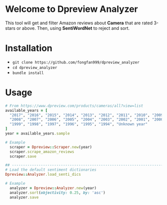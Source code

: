 # Welcome to Dpreview Analyzer
This tool will get and filter Amazon reviews about **Camera** that are rated 3-stars or above. Then, using **SentiWordNet** to reject and sort.

# Installation
- `git clone https://github.com/fongfan999/dpreview_analyzer`
- `cd dpreview_analyzer`
- `bundle install`

# Usage
```ruby
# From https://www.dpreview.com/products/cameras/all?view=list
available_years = [
  "2017", "2016", "2015", "2014", "2013", "2012", "2011", "2010", "2009",
  "2008", "2007", "2006", "2005", "2004", "2003", "2002", "2001", "2000",
  "1999", "1998", "1997", "1996", "1995", "1994", "Unknown year"
]
year = available_years.sample

# Example
  scraper = Dpreview::Scraper.new(year)
  scraper.scrape_amazon_reviews
  scraper.save

## --------------------------------------------------------------------------
# Load the default sentiment dictionaries
Dpreview::Analyzer.load_senti_dics

# Example
  analyzer = Dpreview::Analyzer.new(year)
  analyzer.sort(objectivity: 0.25, by: 'asc')
  analyzer.save
````
